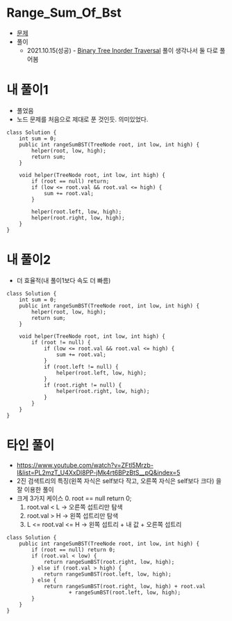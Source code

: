 # Range_Sum_Of_Bst
- [문제](https://leetcode.com/problems/range-sum-of-bst/)
- 풀이
    - 2021.10.15(성공) - [Binary Tree Inorder Traversal](https://github.com/Highjune/TIL/blob/main/Algorithm/Practice/Leetcode/Easy/Binary_Tree_Inorder_Traversal.md) 풀이 생각나서 둘 다로 풀어봄

# 내 풀이1
- 풀었음
- 노드 문제를 처음으로 제대로 푼 것인듯. 의미있었다.
```
class Solution {
    int sum = 0;
    public int rangeSumBST(TreeNode root, int low, int high) {
        helper(root, low, high);
        return sum;
    }
    
    void helper(TreeNode root, int low, int high) {
        if (root == null) return;
        if (low <= root.val && root.val <= high) {
            sum += root.val;    
        }
        
        helper(root.left, low, high);
        helper(root.right, low, high);
    }
}
```

# 내 풀이2
- 더 효율적(내 풀이1보다 속도 더 빠름)
```
class Solution {
    int sum = 0;
    public int rangeSumBST(TreeNode root, int low, int high) {
        helper(root, low, high);
        return sum;
    }
    
    void helper(TreeNode root, int low, int high) {
        if (root != null) {
            if (low <= root.val && root.val <= high) {
                sum += root.val;
            }
            if (root.left != null) {
                helper(root.left, low, high);
            }
            if (root.right != null) {
                helper(root.right, low, high);
            }
        }
    }
}
```

# 타인 풀이
- https://www.youtube.com/watch?v=ZFtl5Mrzb-I&list=PL2mzT_U4XxDl8PP-jMk4rt6BPzBtS__pQ&index=5
- 2진 검색트리의 특징(왼쪽 자식은 self보다 작고, 오른쪽 자식은 self보다 크다) 을 잘 이용한 풀이
- 크게 3가지 케이스
    0. root == null return 0;
    1. root.val < L -> 오른쪽 섭트리만 탐색
    2. root.val > H -> 왼쪽 섭트리만 탐색
    3. L <= root.val <= H -> 왼쪽 섭트리 + 내 값 + 오른쪽 섭트리
```
class Solution {
    public int rangeSumBST(TreeNode root, int low, int high) {
        if (root == null) return 0;
        if (root.val < low) {
            return rangeSumBST(root.right, low, high);
        } else if (root.val > high) {
            return rangeSumBST(root.left, low, high);
        } else {
            return rangeSumBST(root.right, low, high) + root.val
                    + rangeSumBST(root.left, low, high);
        }
    }
}
```